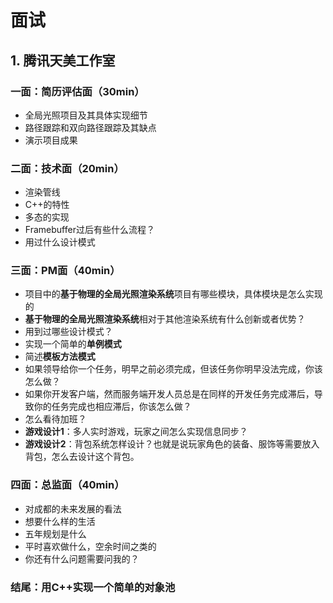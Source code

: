 # 面试

## 1. 腾讯天美工作室
### 一面：简历评估面（30min）
* 全局光照项目及其具体实现细节
* 路径跟踪和双向路径跟踪及其缺点
* 演示项目成果

### 二面：技术面（20min）
* 渲染管线
* C++的特性
* 多态的实现
* Framebuffer过后有些什么流程？
* 用过什么设计模式

### 三面：PM面（40min）
* 项目中的**基于物理的全局光照渲染系统**项目有哪些模块，具体模块是怎么实现的
* **基于物理的全局光照渲染系统**相对于其他渲染系统有什么创新或者优势？
* 用到过哪些设计模式？
* 实现一个简单的**单例模式**
* 简述**模板方法模式**
* 如果领导给你一个任务，明早之前必须完成，但该任务你明早没法完成，你该怎么做？
* 如果你开发客户端，然而服务端开发人员总是在同样的开发任务完成滞后，导致你的任务完成也相应滞后，你该怎么做？
* 怎么看待加班？
* **游戏设计1**：多人实时游戏，玩家之间怎么实现信息同步？
* **游戏设计2**：背包系统怎样设计？也就是说玩家角色的装备、服饰等需要放入背包，怎么去设计这个背包。

### 四面：总监面（40min）
* 对成都的未来发展的看法
* 想要什么样的生活
* 五年规划是什么
* 平时喜欢做什么，空余时间之类的
* 你还有什么问题需要问我的？

### 结尾：用C++实现一个简单的对象池

